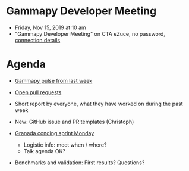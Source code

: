 # Gammapy Developer Meeting

* Friday, Nov 15, 2019 at 10 am
* "Gammapy Developer Meeting" on CTA eZuce, no password, [connection details](../ezuce.txt)

# Agenda

* [Gammapy pulse from last week](https://github.com/gammapy/gammapy/pulse)
* [Open pull requests](https://github.com/gammapy/gammapy/pulls)
* Short report by everyone, what they have worked on during the past week 

* New: GitHub issue and PR templates (Christoph)
* [Granada conding sprint Monday](https://github.com/gammapy/gammapy-meetings/tree/master/coding-sprints/2019-11_Granada)
  - Logistic info: meet when / where?
  - Talk agenda OK?
* Benchmarks and validation: First results? Questions?
